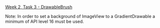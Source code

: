 <a href="https://github.com/HackBulgaria/Android-1/tree/master/week2/3-DrawableBrush">Week 2, Task 3 - DrawableBrush<a>

Note: In order to set a background of ImageView to a GradientDrawable a minimum of API level 16 must be used.
